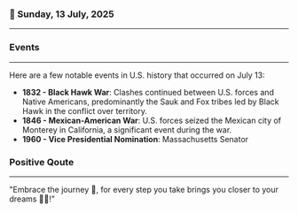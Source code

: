 ### 📅 Sunday, 13 July, 2025
------
### Events
------
Here are a few notable events in U.S. history that occurred on July 13:

- **1832 - Black Hawk War**: Clashes continued between U.S. forces and Native Americans, predominantly the Sauk and Fox tribes led by Black Hawk in the conflict over territory.
- **1846 - Mexican-American War**: U.S. forces seized the Mexican city of Monterey in California, a significant event during the war.
- **1960 - Vice Presidential Nomination**: Massachusetts Senator
### Positive Qoute
------
"Embrace the journey 🌟, for every step you take brings you closer to your dreams 🌈✨!"
